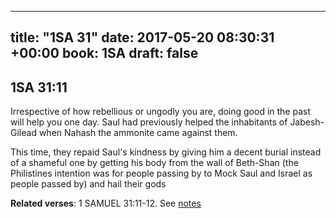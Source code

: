
---
title: "1SA 31"
date: 2017-05-20 08:30:31 +00:00
book: 1SA
draft: false
---

## 1SA 31:11

Irrespective of how rebellious or ungodly you are, doing good in the past will help you one day. Saul had previously helped the inhabitants of Jabesh-Gilead when Nahash the ammonite came against them.

This time, they repaid Saul's kindness by giving him a decent burial instead of a shameful one by getting his body from the wall of Beth-Shan (the Philistines intention was for people passing by to Mock Saul and Israel as people passed by) and hail their gods

**Related verses**: 1 SAMUEL 31:11-12. See [notes](https://my.bible.com/notes/2639165397417058377)

